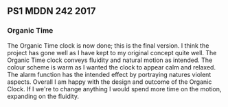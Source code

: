 ## PS1 MDDN 242 2017

### Organic Time

The Organic Time clock is now done; this is the final version. I think the project has gone well as I have kept to my original concept quite well. The Organic Time clock conveys fluidity and natural motion as intended. The colour scheme is warm as I wanted the clock to appear calm and relaxed. The alarm function has the intended effect by portraying natures violent aspects. Overall I am happy with the design and outcome of the Organic Clock. If I we're to change anything I would spend more time on the motion, expanding on the fluidity.